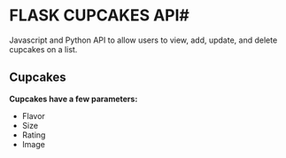 # FLASK CUPCAKES API#

Javascript and Python API to allow users to view, add, update, and delete cupcakes on a list.

## Cupcakes ##

**Cupcakes have a few parameters:**

- Flavor
- Size
- Rating
- Image